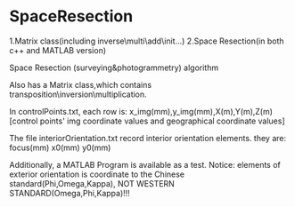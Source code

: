 # SpaceResection
1.Matrix class(including inverse\multi\add\init\...)
2.Space Resection(in both c++ and MATLAB version)

Space Resection (surveying&amp;photogrammetry) algorithm

Also has a Matrix class,which contains transposition\inversion\multiplication.

In controlPoints.txt, each row is:
x_img(mm),y_img(mm),X(m),Y(m),Z(m)  
[control points' img coordinate values and geographical coordinate values]

The file interiorOrientation.txt record interior orientation elements.
they are:
focus(mm)
x0(mm)
y0(mm)

Additionally, a MATLAB Program is available as a test.
Notice: elements of exterior orientation is coordinate to the Chinese standard(Phi,Omega,Kappa), NOT WESTERN STANDARD(Omega,Phi,Kappa)!!!